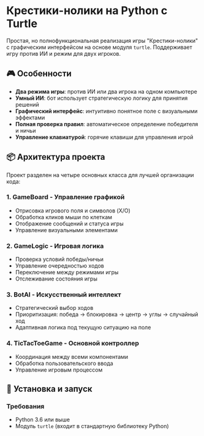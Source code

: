 # Крестики-нолики на Python с Turtle

Простая, но полнофункциональная реализация игры "Крестики-нолики" с графическим интерфейсом на основе модуля `turtle`. Поддерживает игру против ИИ и режим для двух игроков.

## 🎮 Особенности

- **Два режима игры**: против ИИ или два игрока на одном компьютере
- **Умный ИИ**: бот использует стратегическую логику для принятия решений
- **Графический интерфейс**: интуитивно понятное поле с визуальными эффектами
- **Полная проверка правил**: автоматическое определение победителя и ничьи
- **Управление клавиатурой**: горячие клавиши для управления игрой

## 📦 Архитектура проекта

Проект разделен на четыре основных класса для лучшей организации кода:

### 1. GameBoard - Управление графикой
- Отрисовка игрового поля и символов (X/O)
- Обработка кликов мыши по клеткам
- Отображение сообщений и статуса игры
- Управление визуальными элементами

### 2. GameLogic - Игровая логика
- Проверка условий победы/ничьи
- Управление очередностью ходов
- Переключение между режимами игры
- Отслеживание состояния игры

### 3. BotAI - Искусственный интеллект
- Стратегический выбор ходов
- Приоритизация: победа → блокировка → центр → углы → случайный ход
- Адаптивная логика под текущую ситуацию на поле

### 4. TicTacToeGame - Основной контроллер
- Координация между всеми компонентами
- Обработка пользовательского ввода
- Управление игровым процессом

## 🚀 Установка и запуск

### Требования
- Python 3.6 или выше
- Модуль `turtle` (входит в стандартную библиотеку Python)

